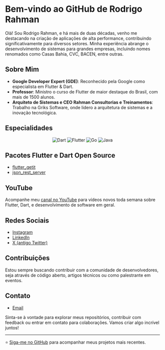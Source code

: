 # Bem-vindo ao GitHub de Rodrigo Rahman

Olá! Sou Rodrigo Rahman, e há mais de duas décadas, venho me destacando na criação de aplicações de alta performance, contribuindo significativamente para diversos setores. Minha experiência abrange o desenvolvimento de sistemas para grandes empresas, incluindo nomes renomados como Casas Bahia, CVC, BACEN, entre outras.

## Sobre Mim

- **Google Developer Expert (GDE)**: Reconhecido pela Google como especialista em Flutter & Dart.
- **Professor**: Ministro o curso de Flutter de maior destaque do Brasil, com mais de 1500 alunos.
- **Arquiteto de Sistemas e CEO Rahman Consultorias e Treinamentos**: Trabalho na Griks Software, onde lidero a arquitetura de sistemas e a inovação tecnológica.

## Especialidades

<p align="center">
  <img src="https://img.icons8.com/color/48/000000/dart.png" alt="Dart"/>
  <img src="https://img.icons8.com/color/48/000000/flutter.png" alt="Flutter"/>
  <img src="https://img.icons8.com/color/48/000000/golang.png" alt="Go"/>
  <img src="https://img.icons8.com/color/48/000000/java-coffee-cup-logo.png" alt="Java"/>
</p>

## Pacotes Flutter e Dart Open Source

- [flutter_getit](https://pub.dev/packages/flutter_getit)
- [json_rest_server](https://pub.dev/packages/json_rest_server)

## YouTube

Acompanhe meu [canal no YouTube](https://youtube.com/rodrigorahman) para vídeos novos toda semana sobre Flutter, Dart, e desenvolvimento de software em geral.

## Redes Sociais

- [Instagram](https://instagram.com/rodrigorahman.dev)
- [LinkedIn](https://www.linkedin.com/in/rodrigo-rahman/)
- [X (antigo Twitter)](https://x.com/RodrigoRahman)

## Contribuições

Estou sempre buscando contribuir com a comunidade de desenvolvedores, seja através de código aberto, artigos técnicos ou como palestrante em eventos.

## Contato

- [Email](mailto:rodrigo@academiadoflutter.com.br)

Sinta-se à vontade para explorar meus repositórios, contribuir com feedback ou entrar em contato para colaborações. Vamos criar algo incrível juntos!

---

⭐️ [Siga-me no GitHub](https://github.com/rodrigo-rahman) para acompanhar meus projetos mais recentes.
